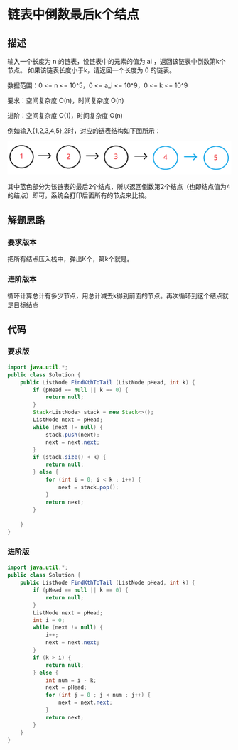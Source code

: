 # 链表中倒数最后k个结点

## 描述
输入一个长度为 n 的链表，设链表中的元素的值为 ai ，返回该链表中倒数第k个节点。
如果该链表长度小于k，请返回一个长度为 0 的链表。


数据范围：0 <= n <= 10^5，0 <= a_i <= 10^9，0 <= k <= 10^9
 
要求：空间复杂度 O(n)，时间复杂度 O(n)

进阶：空间复杂度 O(1)，时间复杂度 O(n)

例如输入{1,2,3,4,5},2时，对应的链表结构如下图所示：

![](./img/FindKthToTail/2022-06-12-15-08-29.png)

其中蓝色部分为该链表的最后2个结点，所以返回倒数第2个结点（也即结点值为4的结点）即可，系统会打印后面所有的节点来比较。

## 解题思路
### 要求版本
把所有结点压入栈中，弹出K个，第k个就是。

### 进阶版本
循环计算总计有多少节点，用总计减去k得到前面的节点。再次循环到这个结点就是目标结点

## 代码
### 要求版
```java
import java.util.*;
public class Solution {
    public ListNode FindKthToTail (ListNode pHead, int k) {
        if (pHead == null || k == 0) {
            return null;
        }
        Stack<ListNode> stack = new Stack<>();
        ListNode next = pHead;
        while (next != null) {
            stack.push(next);
            next = next.next;
        }
        if (stack.size() < k) {
            return null;
        } else {
            for (int i = 0; i < k ; i++) {
                next = stack.pop();
            }
            return next;
        }
        
    }
}
```

### 进阶版
```java
import java.util.*;
public class Solution {
    public ListNode FindKthToTail (ListNode pHead, int k) {
        if (pHead == null || k == 0) {
            return null;
        }
        ListNode next = pHead;
        int i = 0;
        while (next != null) {
            i++;
            next = next.next;
        }
        if (k > i) {
            return null;
        } else {
            int num = i - k;
            next = pHead;
            for (int j = 0 ; j < num ; j++) {
                next = next.next;
            }
            return next;
        }
    }
}
```
